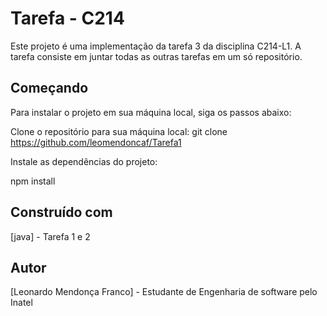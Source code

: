 # Tarefa - C214
Este projeto é uma implementação da tarefa 3 da disciplina C214-L1. A tarefa consiste em juntar todas as outras tarefas em um só repositório.

## Começando
Para instalar o projeto em sua máquina local, siga os passos abaixo:

Clone o repositório para sua máquina local:
git clone https://github.com/leomendoncaf/Tarefa1

Instale as dependências do projeto:

npm install

## Construído com
[java] - Tarefa 1 e 2

## Autor
[Leonardo Mendonça Franco] - Estudante de Engenharia de software pelo Inatel


